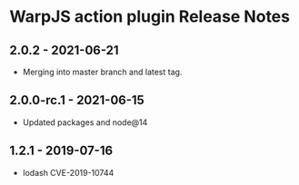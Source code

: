 # WarpJS action plugin Release Notes

## 2.0.2 - 2021-06-21

- Merging into master branch and latest tag.

## 2.0.0-rc.1 - 2021-06-15

- Updated packages and node@14

## 1.2.1 - 2019-07-16

- lodash CVE-2019-10744
